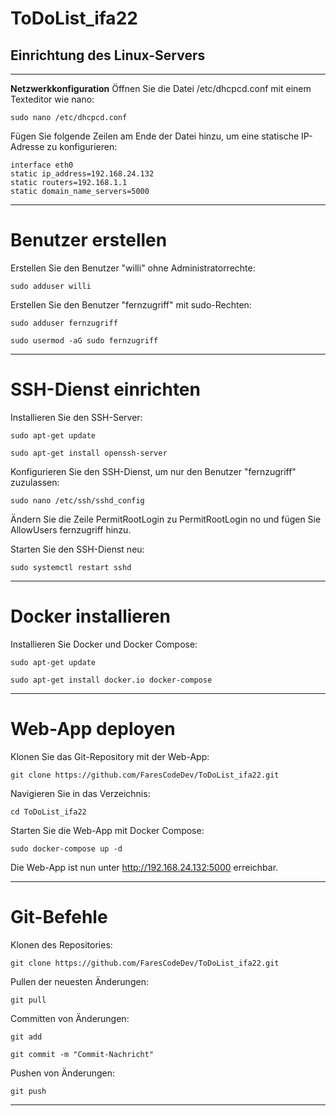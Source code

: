 # ToDoList_ifa22 

## Einrichtung des Linux-Servers
---

 **Netzwerkkonfiguration**
Öffnen Sie die Datei /etc/dhcpcd.conf mit einem Texteditor wie nano:
```
sudo nano /etc/dhcpcd.conf
```
Fügen Sie folgende Zeilen am Ende der Datei hinzu, um eine statische IP-Adresse zu konfigurieren:
```
interface eth0
static ip_address=192.168.24.132
static routers=192.168.1.1
static domain_name_servers=5000
```

---

# Benutzer erstellen
Erstellen Sie den Benutzer "willi" ohne Administratorrechte:

```
sudo adduser willi
```
Erstellen Sie den Benutzer "fernzugriff" mit sudo-Rechten:
```
sudo adduser fernzugriff
```
```
sudo usermod -aG sudo fernzugriff
```

---

# SSH-Dienst einrichten
Installieren Sie den SSH-Server:

```
sudo apt-get update
```
```
sudo apt-get install openssh-server
```

Konfigurieren Sie den SSH-Dienst, um nur den Benutzer "fernzugriff" zuzulassen:
```
sudo nano /etc/ssh/sshd_config
```
Ändern Sie die Zeile PermitRootLogin zu PermitRootLogin no und fügen Sie AllowUsers fernzugriff hinzu.

Starten Sie den SSH-Dienst neu:
```
sudo systemctl restart sshd
```

---

# Docker installieren
Installieren Sie Docker und Docker Compose:
```
sudo apt-get update
```
```
sudo apt-get install docker.io docker-compose
```

---

# Web-App deployen
Klonen Sie das Git-Repository mit der Web-App:
```
git clone https://github.com/FaresCodeDev/ToDoList_ifa22.git
```
Navigieren Sie in das Verzeichnis:
```
cd ToDoList_ifa22
```

Starten Sie die Web-App mit Docker Compose:
```
sudo docker-compose up -d
```
Die Web-App ist nun unter http://192.168.24.132:5000 erreichbar.

---

# Git-Befehle
Klonen des Repositories:
```
git clone https://github.com/FaresCodeDev/ToDoList_ifa22.git
```
Pullen der neuesten Änderungen:
```
git pull
```
Committen von Änderungen:
```
git add
```
```
git commit -m "Commit-Nachricht"
```
Pushen von Änderungen:
```
git push
```

---
